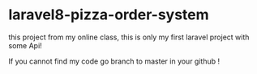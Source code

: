 # laravel8-pizza-order-system
this project from my online class, this is only my first laravel project with some Api!


If you cannot find my code go branch to master in your github !
